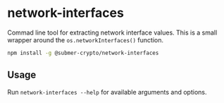 # network-interfaces

Commad line tool for extracting network interface values. This is a small wrapper around the `os.networkInterfaces()` function.

```sh
npm install -g @submer-crypto/network-interfaces
```

## Usage

Run `network-interfaces --help` for available arguments and options.
